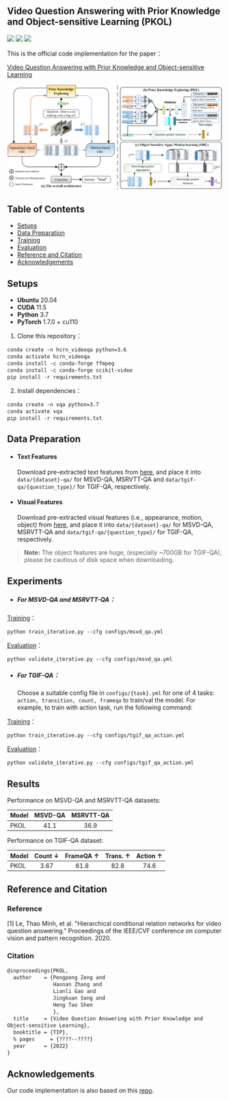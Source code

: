 ## Video Question Answering with Prior Knowledge and Object-sensitive Learning (PKOL)

[![](https://img.shields.io/badge/python-3.7.11-orange.svg)](https://www.python.org/)  [![](https://img.shields.io/apm/l/vim-mode.svg)](https://github.com/zchoi/S2-Transformer/blob/main/LICENSE)  [![](https://img.shields.io/badge/Pytorch-1.7.1-red.svg)](https://pytorch.org/)

This is the official code implementation for the paper：

[Video Question Answering with Prior Knowledge and Object-sensitive Learning]()

<p align="center">
  <img src="framework.jpg" alt="Relationship-Sensitive Transformer" width="850"/>
</p>


## Table of Contents

- [Setups](#Setups)
- [Data Preparation](#data-preparation)
- [Training](#training)
- [Evaluation](#evaluation)
- [Reference and Citation](#reference-and-citation)
- [Acknowledgements](#acknowledgements)

## Setups

- **Ubuntu** 20.04
- **CUDA** 11.5
- **Python** 3.7
- **PyTorch** 1.7.0 + cu110

1. Clone this repository：

```
conda create -n hcrn_videoqa python=3.6
conda activate hcrn_videoqa
conda install -c conda-forge ffmpeg
conda install -c conda-forge scikit-video
pip install -r requirements.txt
```

2. Install dependencies：

```
conda create -n vqa python=3.7
conda activate vqa
pip install -r requirements.txt
```
## Data Preparation

- #### Text Features

  Download pre-extracted text features from [here](), and place it into `data/{dataset}-qa/` for MSVD-QA, MSRVTT-QA and `data/tgif-qa/{question_type}/` for TGIF-QA, respectively.

- #### Visual Features

  Download pre-extracted visual features (i.e., appearance, motion, object) from [here](), and place it into `data/{dataset}-qa/` for MSVD-QA, MSRVTT-QA and `data/tgif-qa/{question_type}/` for TGIF-QA, respectively.

> **Note:** The object features are huge, (especially ~700GB for TGIF-QA), please be cautious of disk space when downloading.

## Experiments

- #####  For MSVD-QA and MSRVTT-QA：

<u>Training</u>：

```
python train_iterative.py --cfg configs/msvd_qa.yml
```
<u>Evaluation</u>：

```
python validate_iterative.py --cfg configs/msvd_qa.yml
```

- #####  For TGIF-QA：

  Choose a suitable config file in `configs/{task}.yml` for one of 4 tasks: `action, transition, count, frameqa` to train/val the model. For example, to train with action task, run the following command:

<u>Training</u>：

```
python train_iterative.py --cfg configs/tgif_qa_action.yml
```

<u>Evaluation</u>：

```
python validate_iterative.py --cfg configs/tgif_qa_action.yml
```
## Results

Performance on MSVD-QA and MSRVTT-QA datasets:

| Model   | MSVD-QA | MSRVTT-QA |
|:----------  |:-------:  |:-:  |
| PKOL |    41.1    | 36.9 |

Performance on TGIF-QA dataset:

| Model | Count ↓ | FrameQA ↑ | Trans. ↑ | Action ↑ |
| :---- | :-----: | :-------: | :------: | :------: |
| PKOL  |  3.67   |   61.8    |   82.8   |   74.6   |

## Reference and Citation

### Reference
[1] Le, Thao Minh, et al. "Hierarchical conditional relation networks for video question answering." Proceedings of the IEEE/CVF conference on computer vision and pattern recognition. 2020.

### Citation
```
@inproceedings{PKOL,
  author    = {Pengpeng Zeng and
               Haonan Zhang and
               Lianli Gao and
               Jingkuan Song and 
               Heng Tao Shen
               },
  title     = {Video Question Answering with Prior Knowledge and Object-sensitive Learning},
  booktitle = {TIP},
  % pages     = {????--????}
  year      = {2022}
}
```
## Acknowledgements
Our code implementation is also based on this [repo](https://github.com/thaolmk54/hcrn-videoqa).
